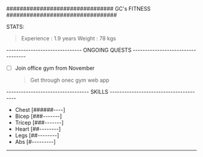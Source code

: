 
################################  GC's FITNESS  #################################

STATS:
> Experience        : 1.9 years
> Weight            : 78 kgs

------------------------------- ONGOING QUESTS ----------------------------------

- [ ] Join office gym from November
    <!-- Get the details (Rs.600) -->
    > Get through onec gym web app

---------------------------------- SKILLS ---------------------------------------

- Chest         [######----]
- Bicep         [###-------]
- Tricep        [###-------]
- Heart         [##--------]
- Legs          [##--------]
- Abs           [#---------]    

-----------------------------------------------------------------------------------------
